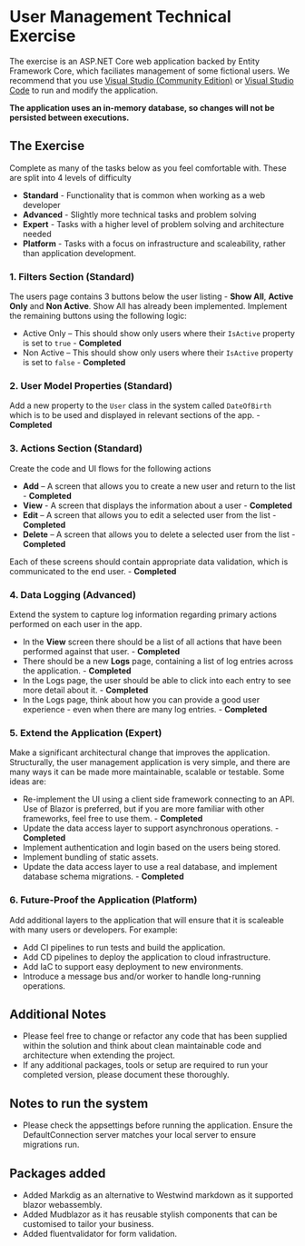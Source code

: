 # User Management Technical Exercise

The exercise is an ASP.NET Core web application backed by Entity Framework Core, which faciliates management of some fictional users.
We recommend that you use [Visual Studio (Community Edition)](https://visualstudio.microsoft.com/downloads) or [Visual Studio Code](https://code.visualstudio.com/Download) to run and modify the application. 

**The application uses an in-memory database, so changes will not be persisted between executions.**

## The Exercise
Complete as many of the tasks below as you feel comfortable with. These are split into 4 levels of difficulty 
* **Standard** - Functionality that is common when working as a web developer
* **Advanced** - Slightly more technical tasks and problem solving
* **Expert** - Tasks with a higher level of problem solving and architecture needed
* **Platform** - Tasks with a focus on infrastructure and scaleability, rather than application development.

### 1. Filters Section (Standard)

The users page contains 3 buttons below the user listing - **Show All**, **Active Only** and **Non Active**. Show All has already been implemented. Implement the remaining buttons using the following logic:
* Active Only – This should show only users where their `IsActive` property is set to `true` - **Completed**
* Non Active – This should show only users where their `IsActive` property is set to `false` - **Completed**

### 2. User Model Properties (Standard)

Add a new property to the `User` class in the system called `DateOfBirth` which is to be used and displayed in relevant sections of the app. - **Completed**

### 3. Actions Section (Standard)

Create the code and UI flows for the following actions
* **Add** – A screen that allows you to create a new user and return to the list - **Completed**
* **View** - A screen that displays the information about a user - **Completed**
* **Edit** – A screen that allows you to edit a selected user from the list - **Completed**
* **Delete** – A screen that allows you to delete a selected user from the list - **Completed**

Each of these screens should contain appropriate data validation, which is communicated to the end user. - **Completed**

### 4. Data Logging (Advanced)

Extend the system to capture log information regarding primary actions performed on each user in the app.
* In the **View** screen there should be a list of all actions that have been performed against that user. - **Completed**
* There should be a new **Logs** page, containing a list of log entries across the application. - **Completed**
* In the Logs page, the user should be able to click into each entry to see more detail about it. - **Completed**
* In the Logs page, think about how you can provide a good user experience - even when there are many log entries. - **Completed**

### 5. Extend the Application (Expert)

Make a significant architectural change that improves the application.
Structurally, the user management application is very simple, and there are many ways it can be made more maintainable, scalable or testable.
Some ideas are:
* Re-implement the UI using a client side framework connecting to an API. Use of Blazor is preferred, but if you are more familiar with other frameworks, feel free to use them. - **Completed**
* Update the data access layer to support asynchronous operations. - **Completed**
* Implement authentication and login based on the users being stored.
* Implement bundling of static assets.
* Update the data access layer to use a real database, and implement database schema migrations. - **Completed**

### 6. Future-Proof the Application (Platform)

Add additional layers to the application that will ensure that it is scaleable with many users or developers. For example:
* Add CI pipelines to run tests and build the application.
* Add CD pipelines to deploy the application to cloud infrastructure.
* Add IaC to support easy deployment to new environments.
* Introduce a message bus and/or worker to handle long-running operations.

## Additional Notes

* Please feel free to change or refactor any code that has been supplied within the solution and think about clean maintainable code and architecture when extending the project.
* If any additional packages, tools or setup are required to run your completed version, please document these thoroughly.

## Notes to run the system
* Please check the appsettings before running the application. Ensure the DefaultConnection server matches your local server to ensure migrations run.

## Packages added
* Added Markdig as an alternative to Westwind markdown as it supported blazor webassembly.
* Added Mudblazor as it has reusable stylish components that can be customised to tailor your business.
* Added fluentvalidator for form validation.

